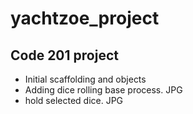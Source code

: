 # yachtzoe_project
## Code 201 project

- Initial scaffolding and objects
- Adding dice rolling base process. JPG
- hold selected dice. JPG

